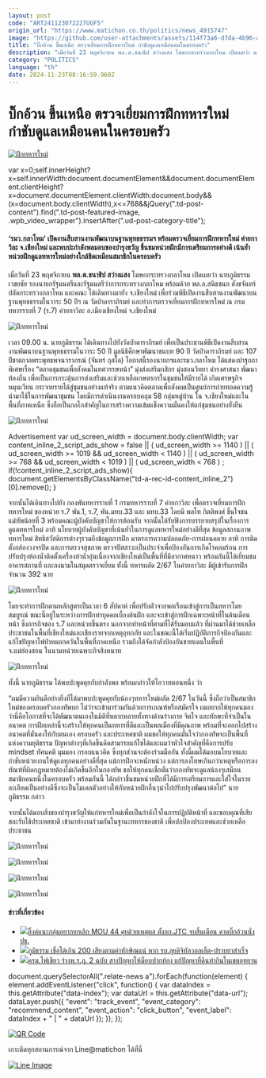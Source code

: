 ```yaml
---
layout: post
code: "ART241123072227UGF5"
origin_url: "https://www.matichon.co.th/politics/news_4915747"
image: "https://github.com/user-attachments/assets/114f73a6-d7da-4b96-ad04-92658d9019ad"
title: "บิ๊กอ้วน ขึ้นเหนือ ตรวจเยี่ยมการฝึกทหารใหม่ กำชับดูแลเหมือนคนในครอบครัว"
description: "เมื่อวันที่ 23 พฤศจิกายน พล.ต.ธนาธิป สว่างแสง โฆษกกระทรวงกลาโหม เปิดเผยว่า นายภูมิธรรม เวชยชัย รองนายกรัฐมนตรีและรัฐมนตรีว่าการกระทรวงกลาโหม พร้อมด้วย"
category: "POLITICS"
language: "th"
date: 2024-11-23T08:16:59.960Z
---
```


# บิ๊กอ้วน ขึ้นเหนือ ตรวจเยี่ยมการฝึกทหารใหม่ กำชับดูแลเหมือนคนในครอบครัว

[![ฝึกทหารใหม่](https://www.matichon.co.th/wp-content/uploads/2024/11/kumchub1.jpg "kumchub1")](https://www.matichon.co.th/wp-content/uploads/2024/11/kumchub1.jpg)

var x=0;self.innerHeight?x=self.innerWidth:document.documentElement&&document.documentElement.clientHeight?x=document.documentElement.clientWidth:document.body&&(x=document.body.clientWidth),x<=768&&jQuery(".td-post-content").find(".td-post-featured-image, .wpb\_video\_wrapper").insertAfter(".ud-post-category-title");

#### **‘รมว.กลาโหม’ เปิดงานสืบสานงานพัฒนาบนฐานพุทธธรรมฯ พร้อมตรวจเยี่ยมการฝึกทหารใหม่ ค่ายกาวิละ จ.เชียงใหม่ และพบปะกำลังพลมอบของบำรุงขวัญ ชื่นชมหน่วยฝึกมีการเตรียมการอย่างดี เน้นย้ำหน่วยฝึกดูแลทหารใหม่อย่างใกล้ชิดเหมือนสมาชิกในครอบครัว**

เมื่อวันที่ 23 พฤศจิกายน **พล.ต.ธนาธิป สว่างแสง** โฆษกกระทรวงกลาโหม เปิดเผยว่า นายภูมิธรรม เวชยชัย รองนายกรัฐมนตรีและรัฐมนตรีว่าการกระทรวงกลาโหม พร้อมด้วย พล.อ.สนิธชนก สังขจันทร์ ปลัดกระทรวงกลาโหม และคณะ ได้เดินทางมายัง จ.เชียงใหม่ เพื่อร่วมพิธีเปิดงานสืบสานงานพัฒนาบนฐานพุทธธรรมในวาระ 50 ปีฯ ณ วัดป่าดาราภิรมย์ และทำการตรวจเยี่ยมการฝึกทหารใหม่ ณ กรมทหารราบที่ 7 (ร.7) ค่ายกาวิละ อ.เมืองเชียงใหม่ จ.เชียงใหม่

![ฝึกทหารใหม่](https://www.matichon.co.th/wp-content/uploads/2024/11/S__17743996_0.jpg)

เวลา 09.00 น. นายภูมิธรรม ได้เดินทางไปยังวัดป่าดาราภิรมย์ เพื่อเป็นประธานพิธีเปิดงานสืบสานงานพัฒนาบนฐานพุทธธรรมในวาระ 50 ปี มูลนิธิศึกษาพัฒนาชนบท 90 ปี วัดป่าดาราภิรมย์ และ 107 ปีชาตกาลพระพุทธพจนวราภรณ์ (จันทร์ กุสโล) โอกาสนี้รองนายกฯและรมว.กลาโหม ได้แสดงปาฐกถาพิเศษเรื่อง “ตลาดชุมชนเพื่อสังคมในทศวรรษหน้า” มุ่งส่งเสริมกสิกร มุ่งสอนวิทยา ดำรงศาสนา พัฒนาท้องถิ่น เพื่อเป็นการกระตุ้นการส่งเสริมและช่วยเหลือเกษตรกรในชุมชนให้มีรายได้ เกิดเศรษฐกิจหมุนเวียน กระจายรายได้สู่ชุมชนอย่างแท้จริง ตามแนวคิดตลาดเพื่อสังคมเป็นศูนย์การถ่ายทอดความรู้ นำมาใช้ในการพัฒนาชุมชน โดยมีการดำเนินงานครอบคลุม 58 กลุ่มหมู่บ้าน ใน จ.เชียงใหม่และในพื้นที่ภาคเหนือ ซึ่งถือเป็นกลไกสำคัญในการสร้างความเข้มแข็งความมั่นคงให้แก่ชุมชนอย่างยั่งยืน

![ฝึกทหารใหม่](https://www.matichon.co.th/wp-content/uploads/2024/11/S__17744003_0.jpg)

Advertisement var ud\_screen\_width = document.body.clientWidth; var content\_inline\_2\_script\_ads\_show = false || ( ud\_screen\_width >= 1140 ) || ( ud\_screen\_width >= 1019 && ud\_screen\_width < 1140 ) || ( ud\_screen\_width >= 768 && ud\_screen\_width < 1019 ) || ( ud\_screen\_width < 768 ) ; if(!content\_inline\_2\_script\_ads\_show){ document.getElementsByClassName("td-a-rec-id-content\_inline\_2")\[0\].remove(); }

จากนั้นได้เดินทางไปยัง กองพันทหารราบที่ 1 กรมทหารราบที่ 7 ค่ายกาวิละ เพื่อตรวจเยี่ยมการฝึกทหารใหม่ ของหน่วย ร.7 พัน.1, ร.7, พัน.มทบ.33 และ มทบ.33 โดยมี พลโท กิตติพงศ์ ชื่นใจชน แม่ทัพน้อยที่ 3 พร้อมคณะผู้บังคับบัญชาให้การต้อนรับ จากนั้นได้รับฟังการบรรยายสรุปในเรื่องการดูแลทหารใหม่ อาทิ นโยบายผู้บังคับบัญชาที่เน้นย้ำในการดูแลทหารใหม่อย่างดีที่สุด ข้อมูลสถานภาพทหารใหม่ สิทธิสวัสดิการต่างๆรวมถึงข้อมูลการฝึก มาตรการความปลอดภัย-การผ่อนคลาย อาทิ การติดตั้งกล้องวงจรปิด และการตรวจสุขภาพ ตรวจปัสสาวะเป็นประจำเพื่อป้องกันการเกิดโรคลมร้อน การปรับปรุงห้องน้ำติดตั้งเครื่องทำน้ำอุ่นเนื่องจากเชียงใหม่เป็นพื้นที่ที่มีอากาศหนาว พร้อมกันนี้ได้เยี่ยมชมอาคารสถานที่ และลงนามในสมุดตรวจเยี่ยม ทั้งนี้ ทหารผลัด 2/67 ในค่ายกาวิละ มีผู้เข้ารับการฝึกจำนวน 392 นาย

![ฝึกทหารใหม่](https://www.matichon.co.th/wp-content/uploads/2024/11/S__17743949_0.jpg)

โดยจะทำการฝึกตามหลักสูตรเป็นเวลา 6 สัปดาห์ เพื่อปรับตัวจากพลเรือนเข้าสู่การเป็นทหารโดยสมบูรณ์ ขณะนี้อยู่ในระหว่างการฝึกท่าบุคคลเบื้องต้นฝึก และจะเข้าสู่การฝึกเฉพาะหน้าที่ในต้นเดือนหน้า ซึ่งภารกิจของ ร.7 และหน่วยขึ้นตรง นอกจากทำหน้าที่ตามที่ได้รับมอบแล้ว ที่ผ่านมาได้ช่วยเหลือประชาชนในพื้นที่เชียงใหม่และเชียงรายจากเหตุอุทกภัย และในขณะนี้ได้เริ่มปฏิบัติภารกิจป้องกันและแก้ไขปัญหาไฟป่าหมอกควันในพื้นที่ภาคเหนือ รวมถึงได้จัดกำลังป้องกันชายแดนในพื้นที่ จ.แม่ฮ่องสอน ในนามหน่วยเฉพาะกิจสิงหนาท

![ฝึกทหารใหม่](https://www.matichon.co.th/wp-content/uploads/2024/11/S__17743962_0.jpg)

ทั้งนี้ นายภูมิธรรม ได้พบปะพูดคุยกับกำลังพล พร้อมกล่าวให้โอวาทตอนหนึ่ง ว่า

“ผมมีความยินดีอย่างยิ่งที่ได้มาพบปะพูดคุยกับน้องๆทหารใหม่ผลัด 2/67 ในวันนี้ ซึ่งถือว่าเป็นสมาชิกใหม่ของครอบครัวกองทัพบก ไม่ว่าจะเข้ามาร่วมกันด้วยการเกณฑ์หรือสมัครใจ ผมอยากให้ทุกคนมองว่านี่คือโอกาสที่จะได้พัฒนาตนเองในมิติที่หลากหลายทั้งทางด้านร่างกาย จิตใจ และทักษะที่จำเป็นในอนาคต การฝึกเหล่านี้จะสร้างให้ทุกคนเป็นทหารที่ดีและเป็นพลเมืองที่มีคุณภาพ พร้อมที่จะออกไปสร้างอนาคตที่มั่นคงให้กับตนเอง ครอบครัว และประเทศชาติ ผมขอให้ทุกคนมั่นใจว่ากองทัพจะเป็นพื้นที่แห่งความยุติธรรม ปัญหาต่างๆที่เกิดขึ้นคิดสามารถแก้ไขได้และผมว่าหัวใจสำคัญที่คือการปรับ mindset ทัศนคติ มุมมอง กรอบแนวคิด ซึ่งทุกส่วนจะต้องร่วมมือกัน ทั้งนี้ผมได้มอบนโยบายและกำชับหน่วยงานให้ดูแลทุกคนอย่างดีที่สุด แม้การฝึกจะหนักหน่วง แต่การลงโทษเกินกว่าเหตุหรือการลงทัณฑ์ที่ผิดกฎหมายต้องไม่เกิดขึ้นอีกในกองทัพ ขอให้ทุกคนเชื่อมั่นว่ากองทัพจะดูแลน้องๆเสมือนสมาชิกคนหนึ่งในครอบครัว พร้อมกันนี้ ได้กล่าวชื่นชมหน่วยฝึกที่ได้มีการเตรียมการและใส่ใจในรายละเอียดเป็นอย่างดีซึ่งจะเป็นโมเดลตัวอย่างให้กับหน่วยฝึกอื่นๆนำไปปรับปรุงพัฒนาต่อไป” นายภูมิธรรม กล่าว

จากนั้นได้มอบสิ่งของบำรุงขวัญให้แก่ทหารใหม่เพื่อเป็นกำลังใจในการปฏิบัติหน้าที่ และขอบคุณที่เสียสละรับใช้ประเทศชาติ เข้ามาทำงานร่วมกันในฐานะทหารของชาติ เพื่อปกป้องประเทศและช่วยเหลือประชาชน

![ฝึกทหารใหม่](https://www.matichon.co.th/wp-content/uploads/2024/11/S__17743966_0.jpg)

![ฝึกทหารใหม่](https://www.matichon.co.th/wp-content/uploads/2024/11/S__17743976_0.jpg)

![ฝึกทหารใหม่](https://www.matichon.co.th/wp-content/uploads/2024/11/S__17743955_0.jpg)

![ฝึกทหารใหม่](https://www.matichon.co.th/wp-content/uploads/2024/11/S__17743984_0-scaled.jpg)

#### ข่าวที่เกี่ยวข้อง

*   [![](https://www.matichon.co.th/wp-content/uploads/2024/11/นายกอิ๊งค์-2211.jpg)อิ๊งค์แนะกลุ่มอยากยกเลิก MOU 44 คุยด้วยเหตุผล ตั้งกก.JTC จบสิ้นเดือน คาดบิ๊กอ้วนนั่งปธ.](https://www.matichon.co.th/politics/news_4913936)
*   [![](https://www.matichon.co.th/wp-content/uploads/2024/11/S__1568686552.jpg)ภูมิธรรม เชื่อได้เกิน 200 เสียงตามคำทักษิณแน่ หาก รบ.ลุยดิจิทัลวอลเล็ต-ปราบยาสำเร็จ](https://www.matichon.co.th/politics/news_4903272)
*   [![](https://www.matichon.co.th/wp-content/uploads/2024/11/firegreen1.jpg)ครม.ไฟเขียว ร่างพ.ร.ฎ. 2 ฉบับ สางปัญหาให้ม็อบปากท้อง แก้ปัญหาที่ดินทำกินในเขตอุทยาน](https://www.matichon.co.th/politics/news_4894608)

document.querySelectorAll(".relate-news a").forEach(function(element) { element.addEventListener("click", function() { var dataIndex = this.getAttribute("data-index"); var dataUrl = this.getAttribute("data-url"); dataLayer.push({ "event": "track\_event", "event\_category": "recommend\_content", "event\_action": "click\_button", "event\_label": dataIndex + " | " + dataUrl }); }); });

[![QR Code](https://www.matichon.co.th/wp-content/uploads/2023/07/wob1371z.jpg)](https://lin.ee/ht0nDxX)

เกาะติดทุกสถานการณ์จาก Line@matichon ได้ที่นี่

[![Line Image](https://www.matichon.co.th/wp-content/uploads/2023/07/th.png)](https://lin.ee/ht0nDxX)